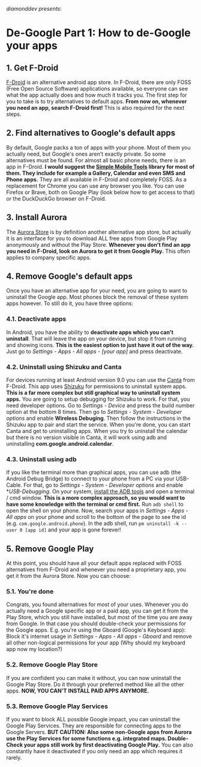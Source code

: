 *diamonddev presents:*
# De-Google Part 1: How to de-Google your apps
## 1. Get F-Droid
[F-Droid](https://f-droid.org) is an alternative android app store. In F-Droid, there are only FOSS (Free Open Source Software) applications available, so everyone can see what the app actually does and how much it tracks you. The first step for you to take is to try alternatives to default apps.
**From now on, whenever you need an app, search F-Droid first!**
This is also required for the next steps.
## 2. Find alternatives to Google's default apps
By default, Google packs a ton of apps with your phone. Most of them you actually need, but Google's ones aren't exactly private. So some alternatives must be found. For almost all basic phone needs, there is an app in F-Droid.
**I would suggest the [Simple Mobile Tools](https://simplemobiletools.com) library for most of them. They include for example a Gallery, Calendar and even SMS and Phone apps.**
They are all available in F-Droid and completely FOSS.
As a replacement for Chrome you can use any browser you like. You can use Firefox or Brave, both on Google Play (look below how to get access to that) or the DuckDuckGo browser on F-Droid.
## 3. Install Aurora
The [Aurora Store]() is by definition another alternative app store, but actually it is an interface for you to download ALL free apps from Google Play anonymously and without the Play Store.
**Whenever you don't find an app you need in F-Droid, look on Aurora to get it from Google Play.**
This often applies to company specific apps.
## 4. Remove Google's default apps
Once you have an alternative app for your need, you are going to want to uninstall the Google app. Most phones block the removal of these system apps however. To still do it, you have three options:
### 4.1. Deactivate apps
In Android, you have the ability to **deactivate apps which you can't uninstall**. That will leave the app on your device, but stop it from running and showing icons.
**This is the easiest option to just have it out of the way.**
Just go to *Settings - Apps - All apps - [your app]* and press deactivate.
### 4.2. Uninstall using Shizuku and Canta
For devices running at least Android version 9.0 you can use the [Canta](https://f-droid.org/en/packages/org.samo_lego.canta) from F-Droid. This app uses [Shizuku](https://shizuku.rikka.app/download/) for permissions to uninstall system apps.
**This is a far more complex but still graphical way to uninstall system apps.**
You are going to setup debugging for Shizuku to work. For that, you need developer options. Go to *Settings - Device* and press the build number option at the bottom 8 times. Then go to *Settings - System - Developer options* and enable **Wireless Debuging**. Then follow the instructions in the Shizuku app to pair and start the service. When you're done, you can start Canta and get to uninstalling apps. When you try to uninstall the calendar but there is no version visible in Canta, it will work using adb and uninstalling **com.google.android.calendar**.
### 4.3. Uninstall using adb
If you like the terminal more than graphical apps, you can use adb (the Android Debug Bridge) to connect to your phone from a PC via your USB-Cable. For that, go to *Settings - System - Developer options* and enable **USB-Debugging*. On your system, [install the ADB tools](https://www.xda-developers.com/install-adb-windows-macos-linux/) and open a terminal / cmd window.
**This is a more complex approach, so you would want to have some knowledge with the terminal or cmd first.**
Run `adb shell` to open the shell on your phone.
Now, search your apps in *Settings - Apps - All apps* on your phone and scroll to the bottom of the page to see the id (e.g. `com.google.android.phone`).
In the adb shell, run `pm uninstall -k --user 0 [app id]` and your app is gone forever!
## 5. Remove Google Play
At this point, you should have all your default apps replaced with FOSS alternatives from F-Droid and whenever you need a proprietary app, you get it from the Aurora Store. Now you can choose:
### 5.1. You're done
Congrats, you found alternatives for most of your uses. Whenever you do actually need a Google specific app or a paid app, you can get it from the Play Store, which you still have installed, but most of the time you are away from Google. In that case you should double-check your permissions for the Google apps. E.g. you're using the Gboard (Google's Keyboard app): Block it's internet usage in *Settings - Apps - All apps - Gboard* and remove all other non-logical permissions for your app (Why should my keyboard app now my location?)
### 5.2. Remove Google Play Store
If you are confident you can make it without, you can now uninstall the Google Play Store. Do it through your preferred method like all the other apps.
**NOW, YOU CAN'T INSTALL PAID APPS ANYMORE.**
### 5.3. Remove Google Play Services
If you want to block ALL possible Google impact, you can uninstall the Google Play Services. They are responsible for connecting apps to the Google Servers.
**BUT CAUTION: Also some non-Google apps from Aurora use the Play Services for some functions e.g. integrated maps. Double-Check your apps still work by first deactivating Google Play.**
You can also constantly have it deactivated if you only need an app which requires it rarely.
